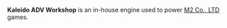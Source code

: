 **Kaleido ADV Workshop** is an in-house engine used to power [M2 Co., LTD](https://mtwo.co.jp/en/) games.
